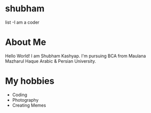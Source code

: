 
# shubham
list
-I am a coder

# About Me

Hello World! I am Shubham Kashyap. I'm pursuing BCA from Maulana Mazharul Haque Arabic & Persian University.


# My hobbies
- Coding
- Photography
- Creating Memes

